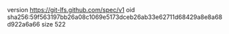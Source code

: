 version https://git-lfs.github.com/spec/v1
oid sha256:59f563197bb26a08c1069e5173dceb26ab33e62711d68429a8e8a68d922a6a66
size 522
